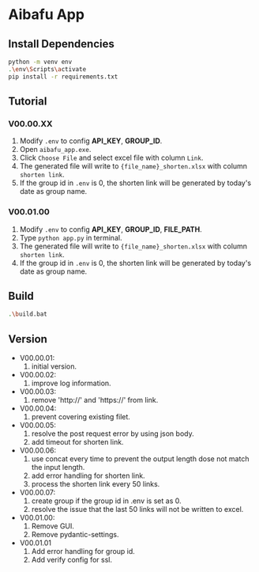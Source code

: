 # Aibafu App

## Install Dependencies
```bash
python -m venv env
.\env\Scripts\activate
pip install -r requirements.txt
```

## Tutorial
### V00.00.XX
1. Modify ```.env``` to config **API_KEY**, **GROUP_ID**.
2. Open ```aibafu_app.exe```.
3. Click ```Choose File``` and select excel file with column ```Link```.
4. The generated file will write to ```{file_name}_shorten.xlsx``` with column ```shorten link```.
5. If the group id in ```.env``` is 0, the shorten link will be generated by today's date as group name.

### V00.01.00
1. Modify ```.env``` to config **API_KEY**, **GROUP_ID**, **FILE_PATH**.
2. Type ```python app.py``` in terminal.
3. The generated file will write to ```{file_name}_shorten.xlsx``` with column ```shorten link```.
4. If the group id in ```.env``` is 0, the shorten link will be generated by today's date as group name.

## Build
```bash
.\build.bat
```

## Version
- V00.00.01:
  1. initial version.
- V00.00.02:
  1. improve log information.
- V00.00.03:
  1. remove 'http://' and 'https://' from link.
- V00.00.04:
  1. prevent covering existing filet.
- V00.00.05: 
  1. resolve the post request error by using json body.
  2. add timeout for shorten link.
- V00.00.06:
  1. use concat every time to prevent the output length dose not match the input length.
  2. add error handling for shorten link.
  3. process the shorten link every 50 links.
- V00.00.07:
  1. create group if the group id in .env is set as 0.
  2. resolve the issue that the last 50 links will not be written to excel.
- V00.01.00:
  1. Remove GUI.
  2. Remove pydantic-settings.
- V00.01.01
  1. Add error handling for group id.
  2. Add verify config for ssl.